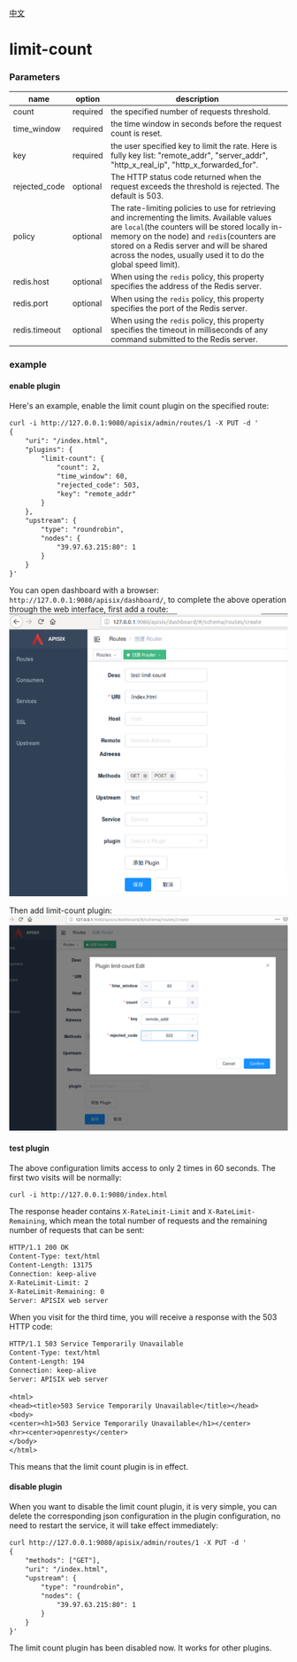 [中文](limit-count-cn.md)
# limit-count

### Parameters

|name          |option  |description|
|---------     |--------|-----------|
|count         |required|the specified number of requests threshold.|
|time_window   |required|the time window in seconds before the request count is reset.|
|key           |required|the user specified key to limit the rate. Here is fully key list: "remote_addr", "server_addr", "http_x_real_ip", "http_x_forwarded_for".|
|rejected_code |optional|The HTTP status code returned when the request exceeds the threshold is rejected. The default is 503.|
|policy        |optional|The rate-limiting policies to use for retrieving and incrementing the limits. Available values are `local`(the counters will be stored locally in-memory on the node) and `redis`(counters are stored on a Redis server and will be shared across the nodes, usually used it to do the global speed limit).|
|redis.host    |optional|When using the `redis` policy, this property specifies the address of the Redis server.|
|redis.port    |optional|When using the `redis` policy, this property specifies the port of the Redis server.|
|redis.timeout |optional|When using the `redis` policy, this property specifies the timeout in milliseconds of any command submitted to the Redis server.|


### example

#### enable plugin
Here's an example, enable the limit count plugin on the specified route:

```shell
curl -i http://127.0.0.1:9080/apisix/admin/routes/1 -X PUT -d '
{
    "uri": "/index.html",
    "plugins": {
        "limit-count": {
            "count": 2,
            "time_window": 60,
            "rejected_code": 503,
            "key": "remote_addr"
        }
    },
    "upstream": {
        "type": "roundrobin",
        "nodes": {
            "39.97.63.215:80": 1
        }
    }
}'
```

You can open dashboard with a browser: `http://127.0.0.1:9080/apisix/dashboard/`, to complete the above operation through the web interface, first add a route:
![](../images/plugin/limit-count-1.png)

Then add limit-count plugin:
![](../images/plugin/limit-count-2.png)

#### test plugin
The above configuration limits access to only 2 times in 60 seconds. The first two visits will be normally:
```shell
curl -i http://127.0.0.1:9080/index.html
```

The response header contains `X-RateLimit-Limit` and `X-RateLimit-Remaining`,
 which mean the total number of requests and the remaining number of requests that can be sent:
```
HTTP/1.1 200 OK
Content-Type: text/html
Content-Length: 13175
Connection: keep-alive
X-RateLimit-Limit: 2
X-RateLimit-Remaining: 0
Server: APISIX web server
```

When you visit for the third time, you will receive a response with the 503 HTTP code:
```
HTTP/1.1 503 Service Temporarily Unavailable
Content-Type: text/html
Content-Length: 194
Connection: keep-alive
Server: APISIX web server

<html>
<head><title>503 Service Temporarily Unavailable</title></head>
<body>
<center><h1>503 Service Temporarily Unavailable</h1></center>
<hr><center>openresty</center>
</body>
</html>
```

This means that the limit count plugin is in effect.

#### disable plugin
When you want to disable the limit count plugin, it is very simple,
 you can delete the corresponding json configuration in the plugin configuration,
  no need to restart the service, it will take effect immediately:
```shell
curl http://127.0.0.1:9080/apisix/admin/routes/1 -X PUT -d '
{
    "methods": ["GET"],
    "uri": "/index.html",
    "upstream": {
        "type": "roundrobin",
        "nodes": {
            "39.97.63.215:80": 1
        }
    }
}'
```

The limit count plugin has been disabled now. It works for other plugins.
